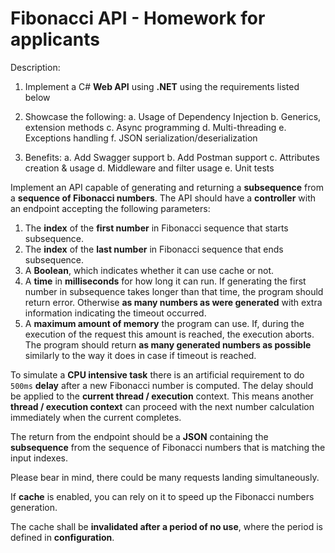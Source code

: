 # Fibonacci API - Homework for applicants

Description:

1. Implement a C# **Web API** using **.NET** using the requirements listed below

2. Showcase the following:
   a. Usage of Dependency Injection
   b. Generics, extension methods
   c. Async programming
   d. Multi-threading
   e. Exceptions handling
   f. JSON serialization/deserialization
3. Benefits:
   a. Add Swagger support
   b. Add Postman support
   c. Attributes creation & usage
   d. Middleware and filter usage
   e. Unit tests

Implement an API capable of generating and returning a **subsequence** from a **sequence of Fibonacci numbers**. The API should have a **controller** with an endpoint accepting the following parameters:

1. The **index** of the **first number** in Fibonacci sequence that starts subsequence.
2. The **index** of the **last number** in Fibonacci sequence that ends subsequence.
3. A **Boolean**, which indicates whether it can use cache or not.
4. A **time** in **milliseconds** for how long it can run. If generating the first number in subsequence takes longer than that time, the program should return error. Otherwise **as many numbers as were generated** with extra information indicating the timeout occurred.
5. A **maximum amount of memory** the program can use. If, during the execution of the request this amount is reached, the execution aborts. The program should return **as many generated numbers as possible** similarly to the way it does in case if timeout is reached.

To simulate a **CPU intensive task** there is an artificial requirement to do `500ms` **delay** after a new Fibonacci number is computed. The delay should be applied to the **current thread / execution** context. This means another **thread / execution context** can proceed with the next number calculation immediately when the current completes.

The return from the endpoint should be a **JSON** containing the **subsequence** from the sequence of Fibonacci numbers that is matching the input indexes.

Please bear in mind, there could be many requests landing simultaneously.

If **cache** is enabled, you can rely on it to speed up the Fibonacci numbers generation.

The cache shall be **invalidated after a period of no use**, where the period is defined in **configuration**.

